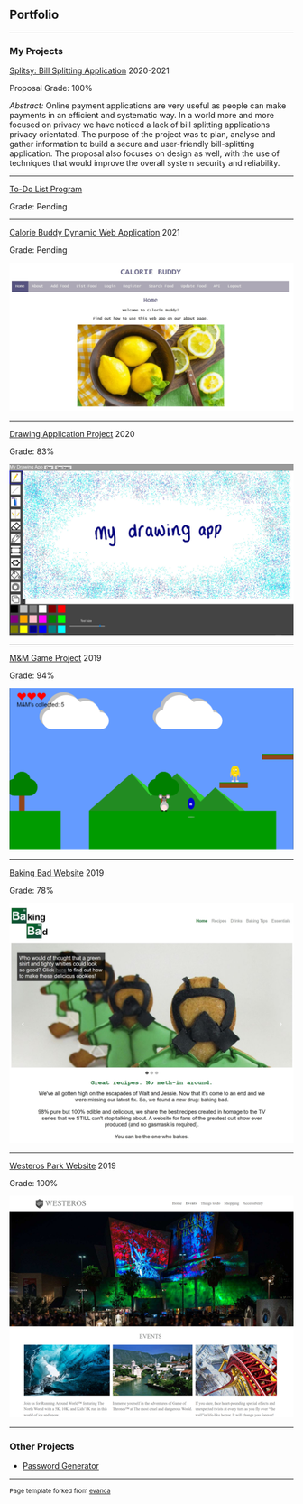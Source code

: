 ## Portfolio

---

### My Projects

[Splitsy: Bill Splitting Application](/splitsy)
2020-2021

Proposal Grade: 100%

*Abstract:* Online payment applications are very useful as people can make payments in an efficient and systematic way. In a world more and more focused on privacy we have noticed a lack of bill splitting applications privacy orientated. The purpose of the project was to plan, analyse and gather information to build a secure and user-friendly bill-splitting application. The proposal also focuses on design as well, with the use of techniques that would improve the overall system security and reliability.

---

[To-Do List Program](/todo_list)

Grade: Pending 

---

[Calorie Buddy Dynamic Web Application](/calorie_buddy)
2021

Grade: Pending

<img src="images/calorieBuddy-coverImage.jpg"/>

---

[Drawing Application Project](/drawing_app)
2020

Grade: 83%

<img src="images/drawingApp-coverImage.jpg"/>

---
[M&M Game Project](/m&m_game)
2019

Grade: 94%

<img src="images/m&mGame-coverImage.png"/>

---
[Baking Bad Website](/baking_bad)
2019

Grade: 78%

<img src="images/bakingBad-coverImage.jpg?raw=true"/>

---
[Westeros Park Website](/westerosPark)
2019

Grade: 100%

<img src="images/Westeros-coverImage.png?raw=true"/>

---

### Other Projects 

- [Password Generator](https://github.com/ysmnpksy/passwordGenerator)

---
<p style="font-size:11px">Page template forked from <a href="https://github.com/evanca/quick-portfolio">evanca</a></p>
<!-- Remove above link if you don't want to attibute -->
